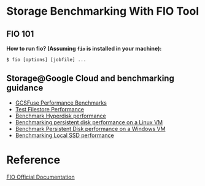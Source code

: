# Storage Benchmarking With FIO Tool

## FIO 101
**How to run fio? (Assuming `fio` is installed in your machine):** 
 ```
 $ fio [options] [jobfile] ...
 ```

## Storage@Google Cloud and benchmarking guidance
- [GCSFuse Performance Benchmarks](https://github.com/GoogleCloudPlatform/gcsfuse/blob/master/docs/benchmarks.md)  
- [Test Filestore Performance](https://cloud.google.com/filestore/docs/performance#testing)
- [Benchmark Hyperdisk performance](https://cloud.google.com/compute/docs/disks/benchmark-hyperdisk-performance)
- [Benchmarking persistent disk performance on a Linux VM](https://cloud.google.com/compute/docs/disks/benchmarking-pd-performance-linux)
- [Benchmark Persistent Disk performance on a Windows VM](https://cloud.google.com/compute/docs/disks/benchmarking-pd-performance-windows)
- [Benchmarking Local SSD performance](https://cloud.google.com/compute/docs/disks/benchmarking-local-ssd-performance)


# Reference
[FIO Official Documentation](https://fio.readthedocs.io/en/latest/)
